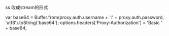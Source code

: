 
ss 改成stream的形式


var base64 = Buffer.from(proxy.auth.username + ':' + proxy.auth.password, 'utf8').toString('base64');
        options.headers['Proxy-Authorization'] = 'Basic ' + base64;